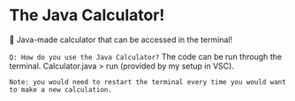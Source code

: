 # The Java Calculator!
📱 Java-made calculator that can be accessed in the terminal!

`Q: How do you use the Java Calculator?`
The code can be run through the terminal. Calculator.java > run (provided by my setup in VSC).

`Note: you would need to restart the terminal every time you would want to make a new calculation.`
